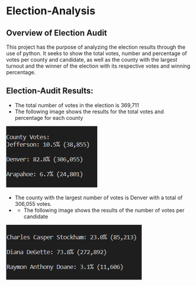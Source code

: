 # Election-Analysis

## Overview of Election Audit
This project has the purpose of analyzing the election results through the use of python. It seeks to show the total votes, number and percentage of votes per county and candidate, as well as the county with the largest turnout and the winner of the election with its respective votes and winning percentage. 

## Election-Audit Results:

* The total number of votes in the election is 369,711
* The following image shows the results for the total votes and percentage for each county

![](Resources/county_votes.png)

* The county with the largest number of votes is Denver with a total of 306,055 votes.
* * The following image shows the results of the number of votes per candidate

![](Resources/candidate_votes.png)
